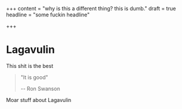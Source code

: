 +++
content = "why is this a different thing? this is dumb."
draft = true
headline = "some fuckin headline"

+++
# Lagavulin

This shit is the best

> "It is good"
>
> \-- Ron Swanson

Moar stuff about Lagavulin